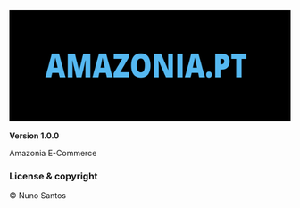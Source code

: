 <p align="center">
  <img width="600" height="200" src="Readmefiles/AMAZONIAPT.png">
</p>

**Version 1.0.0**

Amazonia E-Commerce

<h3> License & copyright </h3>
<p> &copy Nuno Santos </p>
